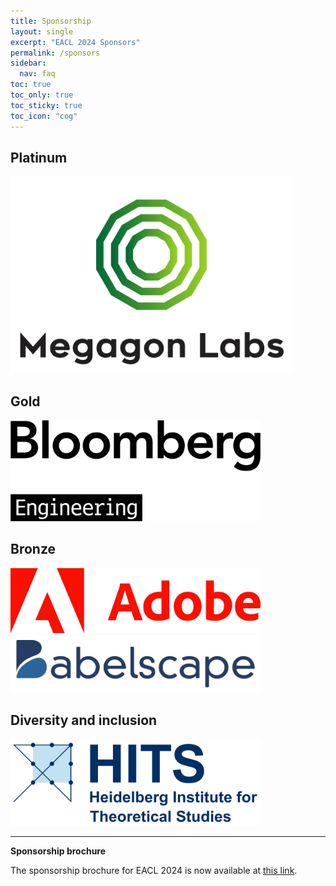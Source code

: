 ```yaml
---
title: Sponsorship
layout: single
excerpt: "EACL 2024 Sponsors"
permalink: /sponsors
sidebar:
  nav: faq
toc: true
toc_only: true
toc_sticky: true
toc_icon: "cog"
---
```


## Platinum
<a href="https://megagon.ai/">
   <img src="/assets/images/logos/megagon.jpg" alt="Clickable Megagon Logo" style="width:450px;">
</a>

## Gold
<a href="https://www.bloomberg.com/company/values/tech-at-bloomberg/artificial-intelligence-ai/">
   <img src="/assets/images/logos/bloomberg.jpg" alt="Clickable Megagon Logo" style="width:400px;">
</a> 
 
## Bronze
<a href="https://research.adobe.com/">
   <img src="/assets/images/logos/adobe.jpg" alt="Clickable Megagon Logo" style="width:400px;">
</a> 

<a href="https://babelscape.com/">
   <img src="/assets/images/logos/babelscape.jpg" alt="Clickable Megagon Logo" style="width:400px;">
</a> 

## Diversity and inclusion

<a href="https://www.h-its.org">
   <img src="/assets/images/logos/hits.jpg" alt="Clickable Megagon Logo" style="width:400px;">
</a> 



<hr>
<b>Sponsorship brochure</b>

The sponsorship brochure for EACL 2024 is now available at <a href="/downloads/Sponsorship-brochure-for-ACL-2024-conferences-2023-12-19.pdf">this link</a>.

